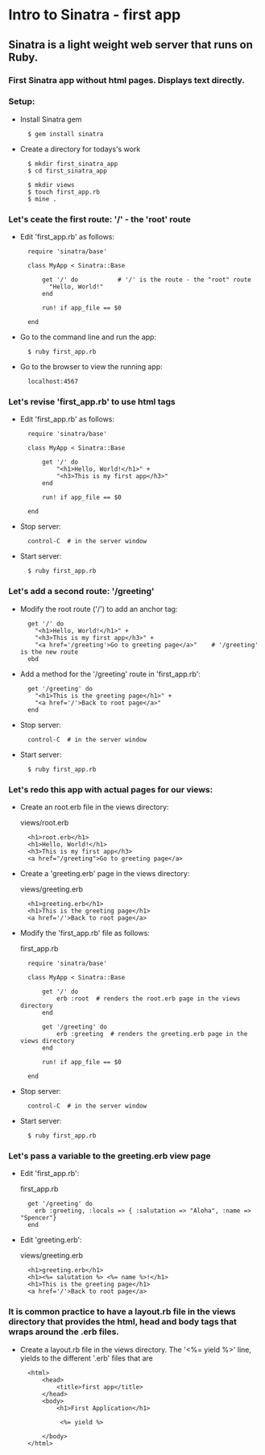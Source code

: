 # Intro to Sinatra - first app

## Sinatra is a light weight web server that runs on Ruby. 

### First Sinatra app without html pages. Displays text directly.
### Setup:

* Install Sinatra gem

		$ gem install sinatra
		
* Create a directory for todays's work

		$ mkdir first_sinatra_app
		$ cd first_sinatra_app
		
		$ mkdir views
		$ touch first_app.rb
		$ mine .
		
### Let's ceate the first route: '/' - the 'root' route

* Edit 'first_app.rb' as follows:

		require 'sinatra/base'
		
		class MyApp < Sinatra::Base
		
			get '/' do           # '/' is the route - the "root" route
			  "Hello, World!"
			end
			
			run! if app_file == $0
			
		end

		  
* Go to the command line and run the app: 

		$ ruby first_app.rb
		
* Go to the browser to view the running app:

		localhost:4567
		
### Let's revise 'first_app.rb' to use html tags

* Edit 'first_app.rb' as follows:

		require 'sinatra/base'
		
		class MyApp < Sinatra::Base
		
			get '/' do
		  		"<h1>Hello, World!</h1>" +
		  		"<h3>This is my first app</h3>"
			end
		
			run! if app_file == $0
			
		end
		
* Stop server: 

		control-C  # in the server window
		
* Start server:  

		$ ruby first_app.rb


### Let's add a second route: '/greeting'

* Modify the root route ('/') to add an anchor tag:

		get '/' do
		  "<h1>Hello, World!</h1>" +
		  "<h3>This is my first app</h3>" +
		  "<a href='/greeting'>Go to greeting page</a>"    # '/greeting' is the new route
		ebd
		
* Add a method for the '/greeting' route in 'first_app.rb':

		get '/greeting' do
		  "<h1>This is the greeting page</h1>" +
		  "<a href='/'>Back to root page</a>"
		end

* Stop server: 

		control-C  # in the server window
		
* Start server:  

		$ ruby first_app.rb

### Let's redo this app with actual pages for our views:

* Create an root.erb file in the views directory:

	views/root.erb
		
		<h1>root.erb</h1>
		<h1>Hello, World!</h1>
		<h3>This is my first app</h3>
		<a href="/greeting">Go to greeting page</a>

* Create a 'greeting.erb' page in the views directory:
		
	views/greeting.erb
		
		<h1>greeting.erb</h1>
		<h1>This is the greeting page</h1>	
		<a href='/'>Back to root page</a>

* Modify the 'first_app.rb' file as follows:

	first_app.rb

		require 'sinatra/base'
		
		class MyApp < Sinatra::Base
		
			get '/' do  
		  		erb :root  # renders the root.erb page in the views directory
			end
		
			get '/greeting' do
		  		erb :greeting  # renders the greeting.erb page in the views directory
			end
			
			run! if app_file == $0
			
		end


* Stop server: 

		control-C  # in the server window
		
* Start server:  

		$ ruby first_app.rb
		
### Let's pass a variable to the greeting.erb view page

* Edit 'first_app.rb':

	first_app.rb

		get '/greeting' do
		  erb :greeting, :locals => { :salutation => "Aloha", :name => "Spencer"}
		end

* Edit 'greeting.erb':

	views/greeting.erb

		<h1>greeting.erb</h1>
		<h1><%= salutation %> <%= name %>!</h1>
		<h1>This is the greeting page</h1>	
		<a href='/'>Back to root page</a>

### It is common practice to have a layout.rb file in the views directory that provides the html, head and body tags that wraps around the .erb files.

* Create a layout.rb file in the views directory. The '<%= yield %>' line, yields to the
  different '.erb' files that are 

		<html>
			<head>
				<title>first app</title>
			</head>
			<body>
				<h1>First Application</h1>
				
				 <%= yield %>
				  
			</body>
		</html>



		